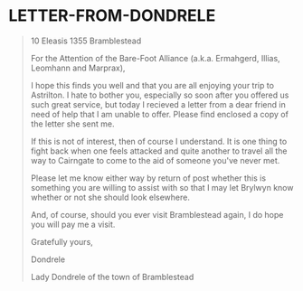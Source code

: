 # LETTER-FROM-DONDRELE


> 10 Eleasis 1355
> Bramblestead
> 
> For the Attention of the Bare-Foot Alliance (a.k.a. Ermahgerd, Illias, Leomhann and Marprax),
> 
> I hope this finds you well and that you are all enjoying your trip to Astrilton. I hate to bother you, especially so soon after you offered us such great service, but today I recieved a letter from a dear friend in need of help that I am unable to offer. Please find enclosed a copy of the letter she sent me. 
> 
> If this is not of interest, then of course I understand. It is one thing to fight back when one feels attacked and quite another to travel all the way to Cairngate to come to the aid of someone you've never met. 
> 
> Please let me know either way by return of post whether this is something you are willing to assist with so that I may let Brylwyn know whether or not she should look elsewhere. 
> 
> And, of course, should you ever visit Bramblestead again, I do hope you will pay me a visit. 
> 
> Gratefully yours, 
> 
> Dondrele
> 
> Lady Dondrele of the town of Bramblestead 